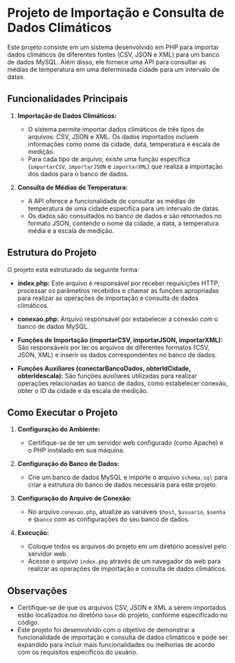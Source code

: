 # Projeto de Importação e Consulta de Dados Climáticos

Este projeto consiste em um sistema desenvolvido em PHP para importar dados climáticos de diferentes fontes (CSV, JSON e XML) para um banco de dados MySQL. Além disso, ele fornece uma API para consultar as médias de temperatura em uma determinada cidade para um intervalo de datas.

## Funcionalidades Principais

1. **Importação de Dados Climáticos:**
   - O sistema permite importar dados climáticos de três tipos de arquivos: CSV, JSON e XML. Os dados importados incluem informações como nome da cidade, data, temperatura e escala de medição.
   - Para cada tipo de arquivo, existe uma função específica (`importarCSV`, `importarJSON` e `importarXML`) que realiza a importação dos dados para o banco de dados.

2. **Consulta de Médias de Temperatura:**
   - A API oferece a funcionalidade de consultar as médias de temperatura de uma cidade específica para um intervalo de datas.
   - Os dados são consultados no banco de dados e são retornados no formato JSON, contendo o nome da cidade, a data, a temperatura média e a escala de medição.

## Estrutura do Projeto

O projeto está estruturado da seguinte forma:

- **index.php:** Este arquivo é responsável por receber requisições HTTP, processar os parâmetros recebidos e chamar as funções apropriadas para realizar as operações de importação e consulta de dados climáticos.
  
- **conexao.php:** Arquivo responsável por estabelecer a conexão com o banco de dados MySQL.

- **Funções de Importação (importarCSV, importarJSON, importarXML):** São responsáveis por ler os arquivos de diferentes formatos (CSV, JSON, XML) e inserir os dados correspondentes no banco de dados.

- **Funções Auxiliares (conectarBancoDados, obterIdCidade, obterIdescala):** São funções auxiliares utilizadas para realizar operações relacionadas ao banco de dados, como estabelecer conexão, obter o ID da cidade e da escala de medição.

## Como Executar o Projeto

1. **Configuração do Ambiente:**
   - Certifique-se de ter um servidor web configurado (como Apache) e o PHP instalado em sua máquina.

2. **Configuração do Banco de Dados:**
   - Crie um banco de dados MySQL e importe o arquivo `schema.sql` para criar a estrutura do banco de dados necessária para este projeto.

3. **Configuração do Arquivo de Conexão:**
   - No arquivo `conexao.php`, atualize as variáveis `$host`, `$usuario`, `$senha` e `$banco` com as configurações do seu banco de dados.

4. **Execução:**
   - Coloque todos os arquivos do projeto em um diretório acessível pelo servidor web.
   - Acesse o arquivo `index.php` através de um navegador da web para realizar as operações de importação e consulta de dados climáticos.

## Observações

- Certifique-se de que os arquivos CSV, JSON e XML a serem importados estão localizados no diretório `base` do projeto, conforme especificado no código.
- Este projeto foi desenvolvido com o objetivo de demonstrar a funcionalidade de importação e consulta de dados climáticos e pode ser expandido para incluir mais funcionalidades ou melhorias de acordo com os requisitos específicos do usuário.

